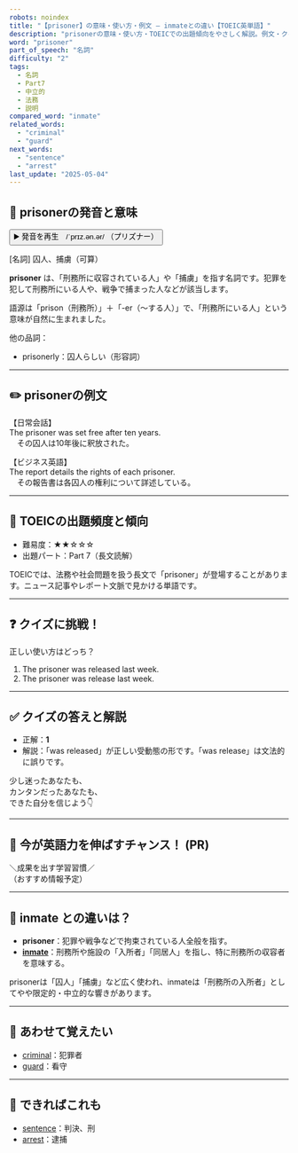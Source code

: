 ```yaml
---
robots: noindex
title: "【prisoner】の意味・使い方・例文 ― inmateとの違い【TOEIC英単語】"
description: "prisonerの意味・使い方・TOEICでの出題傾向をやさしく解説。例文・クイズ付きでinmateとの違いもわかりやすく学べます。"
word: "prisoner"
part_of_speech: "名詞"
difficulty: "2"
tags:
  - 名詞
  - Part7
  - 中立的
  - 法務
  - 説明
compared_word: "inmate"
related_words:
  - "criminal"
  - "guard"
next_words:
  - "sentence"
  - "arrest"
last_update: "2025-05-04"
---
```


## 🔰 prisonerの発音と意味

<button class="play-audio" onclick="playTTS('prisoner')">
  <span class="play-audio-main">
    ▶️ 発音を再生　/ˈprɪz.ən.ər/
  </span>
  <span class="play-audio-sub">
    （プリズナー）
  </span>
</button>

[名詞] 囚人、捕虜（可算）

**prisoner** は、「刑務所に収容されている人」や「捕虜」を指す名詞です。犯罪を犯して刑務所にいる人や、戦争で捕まった人などが該当します。

語源は「prison（刑務所）」＋「-er（～する人）」で、「刑務所にいる人」という意味が自然に生まれました。

他の品詞：  
- prisonerly：囚人らしい（形容詞）

---

## ✏️ prisonerの例文

【日常会話】  
The prisoner was set free after ten years.  
　その囚人は10年後に釈放された。

【ビジネス英語】  
The report details the rights of each prisoner.  
　その報告書は各囚人の権利について詳述している。

---

## 🎯 TOEICの出題頻度と傾向

- 難易度：★★☆☆☆
- 出題パート：Part 7（長文読解）

TOEICでは、法務や社会問題を扱う長文で「prisoner」が登場することがあります。ニュース記事やレポート文脈で見かける単語です。

---

## ❓ クイズに挑戦！

正しい使い方はどっち？

1. The prisoner was released last week.  
2. The prisoner was release last week.

---

## ✅ クイズの答えと解説

- 正解：**1**
- 解説：「was released」が正しい受動態の形です。「was release」は文法的に誤りです。

少し迷ったあなたも、  
カンタンだったあなたも、  
できた自分を信じよう👇️

---

## 🚀 今が英語力を伸ばすチャンス！ (PR)

<div class="info-center">
＼成果を出す学習習慣／<br>  
（おすすめ情報予定）
</div>

---

## 🤔  inmate との違いは？

- **prisoner**：犯罪や戦争などで拘束されている人全般を指す。
- **[inmate](/word/inmate/)**：刑務所や施設の「入所者」「同居人」を指し、特に刑務所の収容者を意味する。

prisonerは「囚人」「捕虜」など広く使われ、inmateは「刑務所の入所者」としてやや限定的・中立的な響きがあります。

---

## 🧩 あわせて覚えたい

- [criminal](/word/criminal/)：犯罪者
- [guard](/word/guard/)：看守

---

## 📖 できればこれも

- [sentence](/word/sentence/)：判決、刑
- [arrest](/word/arrest/)：逮捕

<!-- cvid: aid49_bid26 -->

